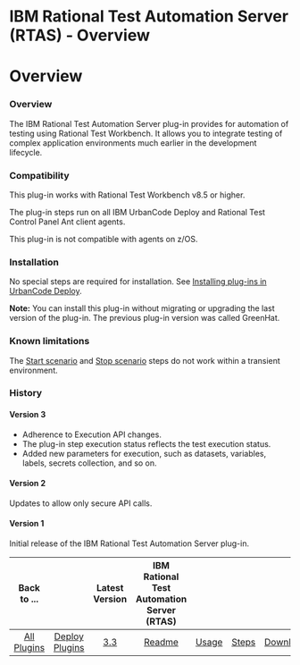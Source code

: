 # 
IBM Rational Test Automation Server (RTAS) - Overview
=====================================================

# Overview


### Overview


The IBM Rational Test Automation Server plug-in provides for automation of testing using Rational Test Workbench. It allows you to integrate testing of complex application environments much earlier in the development lifecycle.

### Compatibility

This plug-in works with Rational Test Workbench v8.5 or higher.

The plug-in steps run on all IBM UrbanCode Deploy and Rational Test Control Panel Ant client agents.

This plug-in is not compatible with agents on z/OS.

### Installation

No special steps are required for installation. See [Installing plug-ins in UrbanCode Deploy](https://community.ibm.com/community/user/wasdevops/blogs/laurel-dickson-bull1/2022/06/13/install-plugins "Installing plug-ins in UrbanCode Deploy").

**Note:** You can install this plug-in without migrating or upgrading the last version of the plug-in. The previous plug-in version was called GreenHat.

### Known limitations

The [Start scenario](#start_scenario) and [Stop scenario](#stop_scenario) steps do not work within a transient environment.

### History
#### Version 3
- Adherence to Execution API changes.
- The plug-in step execution status reflects the test execution status.
- Added new parameters for execution, such as datasets, variables, labels, secrets collection, and so on.

#### Version 2
Updates to allow only secure API calls.
#### Version 1
Initial release of the IBM Rational Test Automation Server plug-in.

|Back to ...||Latest Version|IBM Rational Test Automation Server (RTAS) ||||
| :---: | :---: | :---: | :---: | :---: | :---: | :---: |
|[All Plugins](../../index.md)|[Deploy Plugins](../README.md)|[3.3](https://raw.githubusercontent.com/UrbanCode/IBM-UCD-PLUGINS/main/files/RTAS-UCD/RTAS-UCD-3.3.zip)|[Readme](README.md)|[Usage](usage.md)|[Steps](steps.md)|[Downloads](downloads.md)|

